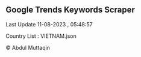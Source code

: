 

## Google Trends Keywords Scraper 
 
Last Update 11-08-2023 , 05:48:57

Country List :
VIETNAM.json



© Abdul Muttaqin 
